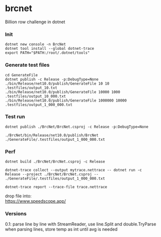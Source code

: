 # brcnet
Billion row challenge in dotnet

### Init
```
dotnet new console -n BrcNet
dotnet tool install --global dotnet-trace
export PATH="$PATH:/root/.dotnet/tools"
```

### Generate test files
```
cd GenerateFile
dotnet publish -c Release -p:DebugType=None
./bin/Release/net10.0/publish/GenerateFile 10 10 .testfiles/output_10.txt
./bin/Release/net10.0/publish/GenerateFile 10000 1000 .testfiles/output_10_000.txt
./bin/Release/net10.0/publish/GenerateFile 1000000 10000 .testfiles/output_1_000_000.txt
```

### Test run
```
dotnet publish ./BrcNet/BrcNet.csproj -c Release -p:DebugType=None

./BrcNet/bin/Release/net10.0/publish/BrcNet ./GenerateFile/.testfiles/output_1_000_000.txt
```


### Perf 
```
dotnet build ./BrcNet/BrcNet.csproj -c Release

dotnet-trace collect --output mytrace.nettrace -- dotnet run -c Release --project ./BrcNet/BrcNet.csproj -- ./GenerateFile/.testfiles/output_1_000_000.txt

dotnet-trace report --trace-file trace.nettrace
```

drop file into:  
https://www.speedscope.app/ 

### Versions

0.1: parse line by line with StreamReader, use line.Split and double.TryParse when parsing lines, store temp as int until avg is needed


